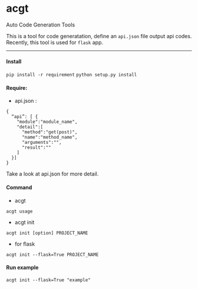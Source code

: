 # acgt

Auto Code Generation Tools

This is a tool for code generatation, define an `api.json` file output api codes.
Recently, this tool is used for `flask` app.

----------
####   Install

` pip install -r requirement `
` python setup.py install `

####    Require:
- api.json :

```
{
  “api”: [ {
    "module":"module_name",
    "detail":[
      "method":"get(post)",
      "name":"method_name",
      "arguments":"",
      "result":""
    ]
  }]
}
```
Take a look at api.json for more detail.
####   Command

- acgt

` acgt usage `
- acgt init

` acgt init [option] PROJECT_NAME `

- for flask

` acgt init --flask=True PROJECT_NAME `

####  Run example

` acgt init --flask=True "example" `
